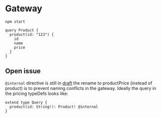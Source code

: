 # Gateway

```
npm start
```

```gql
query Product {
  product(id: "123") {
    id
    name
    price
  }
}
```

## Open issue

`@internal` directive is still in [draft](https://github.com/apollographql/federation/pull/653) the rename to productPrice (instead of product) is to prevent naming conflicts in the gateway. Ideally the query in the pricing typeDefs looks like:

```gql
extend type Query {
  product(id: String!): Product! @internal
}
```
